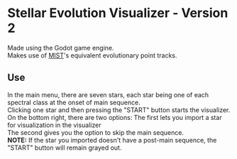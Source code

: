Stellar Evolution Visualizer - Version 2
=====
Made using the Godot game engine.  
Makes use of [MIST](https://waps.cfa.harvard.edu/MIST/)'s equivalent evolutionary point tracks.

Use
-----
In the main menu, there are seven stars, each star being one of each spectral class at the onset of main sequence.
<br>Clicking one star and then pressing the "START" button starts the visualizer.
<br>On the bottom right, there are two options: The first lets you import a star for visualization in the visualizer
<br>The second gives you the option to skip the main sequence.  
**NOTE:** If the star you imported doesn't have a post-main sequence, the "START" button will remain grayed out. 